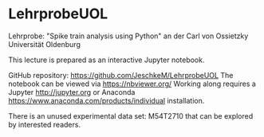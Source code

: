 # LehrprobeUOL
Lehrprobe: "Spike train analysis using Python" an der Carl von Ossietzky Universität Oldenburg

This lecture is prepared as an interactive Jupyter notebook.

GitHub repository: https://github.com/JeschkeM/LehrprobeUOL
The notebook can be viewed via https://nbviewer.org/
Working along requires a Jupyter http://jupyter.org or Anaconda https://www.anaconda.com/products/individual installation.

There is an unused experimental data set: M54T2710 that can be explored by interested readers.
